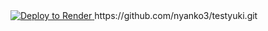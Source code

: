 <a href="[https://render.com/deploy?repo=https://github.com/mochidukiyukimi/Yuki-Youtube-slim](https://github.com/nyanko3/testyuki.git)">
<img src="https://render.com/images/deploy-to-render-button.svg" alt="Deploy to Render">
</a>
https://github.com/nyanko3/testyuki.git
